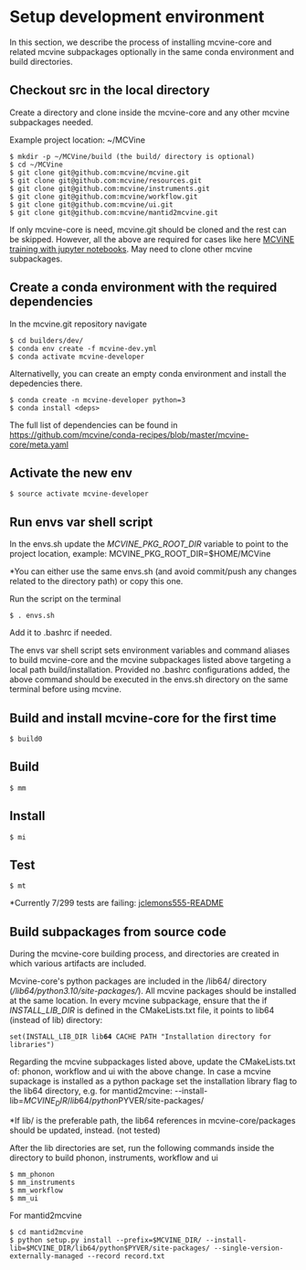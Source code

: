 # Setup development environment
In this section, we describe the process of installing mcvine-core and related mcvine subpackages optionally in the same conda environment and build directories.

## Checkout src in the local directory
Create a directory and clone inside the mcvine-core and any other mcvine subpackages needed.

Example project location: ~/MCVine

```
$ mkdir -p ~/MCVine/build (the build/ directory is optional)
$ cd ~/MCVine
$ git clone git@github.com:mcvine/mcvine.git
$ git clone git@github.com:mcvine/resources.git
$ git clone git@github.com:mcvine/instruments.git
$ git clone git@github.com:mcvine/workflow.git
$ git clone git@github.com:mcvine/ui.git
$ git clone git@github.com:mcvine/mantid2mcvine.git
```

If only mcvine-core is need, mcvine.git should be cloned and the rest can be skipped.
However, all the above are required for cases like here [MCViNE training with jupyter notebooks](https://github.com/mcvine/training).
May need to clone other mcvine subpackages.

## Create a conda environment with the required dependencies

In the mcvine.git repository navigate

```
$ cd builders/dev/
$ conda env create -f mcvine-dev.yml
$ conda activate mcvine-developer
```

Alternativelly, you can create an empty conda environment and install the depedencies there.
```
$ conda create -n mcvine-developer python=3
$ conda install <deps>
```

The full list of dependencies can be found in 
https://github.com/mcvine/conda-recipes/blob/master/mcvine-core/meta.yaml


## Activate the new env

```
$ source activate mcvine-developer
```

## Run envs var shell script

In the envs.sh update the *MCVINE_PKG_ROOT_DIR* variable to point to the project location, 
example: MCVINE_PKG_ROOT_DIR=$HOME/MCVine

*You can either use the same envs.sh (and avoid commit/push any changes related to the directory path) or copy this one.

Run the script on the terminal

```
$ . envs.sh
```
Add it to .bashrc if needed.

The envs var shell script sets environment variables and command aliases to build mcvine-core and the mcvine subpackages listed above targeting a local path build/installation.
Provided no .bashrc configurations added, the above command should be executed in the envs.sh directory on the same terminal before using mcvine.

## Build and install mcvine-core for the first time
```
$ build0
```

## Build
```
$ mm
```

## Install
```
$ mi
```

## Test
```
$ mt

```
*Currently 7/299 tests are failing: [jclemons555-README](https://github.com/jclemons555/mcvine/blob/master/README.md)

## Build subpackages from source code
During the mcvine-core building process, <build> and <export> directories are created in which various artifacts are included.

Mcvine-core's python packages are included in the <export>/lib64/ directory (*<export>/lib64/python3.10/site-packages/*). All mcvine packages should be installed at the same location. In every mcvine subpackage, ensure that the if *INSTALL_LIB_DIR* is defined in the CMakeLists.txt file, it points to lib64 (instead of lib) directory:

`set(INSTALL_LIB_DIR lib`**`64`**` CACHE PATH "Installation directory for libraries")`


Regarding the mcvine subpackages listed above, update the CMakeLists.txt of: phonon, workflow and ui with the above change.
In case a mcvine supackage is installed as a python package set the installation library flag to the lib64 directory, e.g. for mantid2mcvine: 
--install-lib=$MCVINE_DIR/lib64/python$PYVER/site-packages/

*If lib/ is the preferable path, the lib64 references in mcvine-core/packages should be updated, instead. (not tested)

After the lib directories are set, run the following commands inside the <build> directory to build phonon, instruments, workflow and ui
```
$ mm_phonon
$ mm_instruments
$ mm_workflow
$ mm_ui
```

For mantid2mcvine
```
$ cd mantid2mcvine
$ python setup.py install --prefix=$MCVINE_DIR/ --install-lib=$MCVINE_DIR/lib64/python$PYVER/site-packages/ --single-version-externally-managed --record record.txt
```

